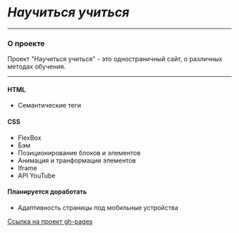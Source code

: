 # *Научиться учиться*
---

### О проекте

Проект "Научиться учиться" - это одностраничный сайт, о различных методах обучения.
___


#### HTML

* Семантические теги

#### CSS

* FlexBox
* Бэм
* Позиционирование блоков и элементов
* Анимация и транформации элементов
* Iframe
* API YouTube

#### Планируется доработать

* Адаптивность страницы под мобильные устройства



[Ссылка на проект gh-pages](https://sorokinamarina.github.io/how-to-learn/)



